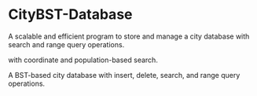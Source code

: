 # CityBST-Database
A scalable and efficient program to store and manage a city database with search and range query operations.

with coordinate and population-based search.

A BST-based city database with insert, delete, search, and range query operations.
